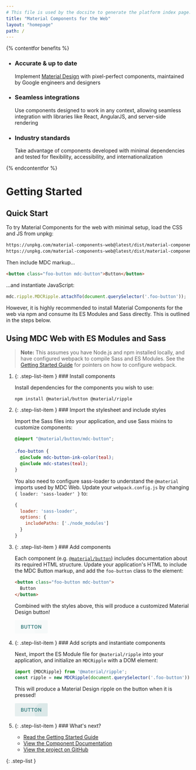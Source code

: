 ```yaml
---
# This file is used by the docsite to generate the platform index page.
title: "Material Components for the Web"
layout: "homepage"
path: /
---
```


{% contentfor benefits %}
<ul class="benefits-list">
  <li class="benefits-list-item">
    <h3>Accurate &amp; up to date</h3>
    <p>Implement <a href="https://material.io/guidelines">Material Design</a> with pixel-perfect components, maintained by Google engineers and designers</p>
  </li>
  <li class="benefits-list-item">
    <h3>Seamless integrations</h3>
    <p>Use components designed to work in any context, allowing seamless integration with libraries like React, AngularJS, and server-side rendering</p>
  </li>
  <li class="benefits-list-item">
    <h3>Industry standards</h3>
    <p>Take advantage of components developed with minimal dependencies and tested for flexibility, accessibility, and internationalization</p>
  </li>
</ul>
{% endcontentfor %}

# Getting Started

## Quick Start

To try Material Components for the web with minimal setup, load the CSS and JS from unpkg:

```html
https://unpkg.com/material-components-web@latest/dist/material-components-web.min.css
https://unpkg.com/material-components-web@latest/dist/material-components-web.min.js
```

Then include MDC markup...

```html
<button class="foo-button mdc-button">Button</button>
```

...and instantiate JavaScript:

```js
mdc.ripple.MDCRipple.attachTo(document.querySelector('.foo-button'));
```

However, it is highly recommended to install Material Components for the web via npm and consume its ES Modules and Sass directly. This is outlined in the steps below.

## Using MDC Web with ES Modules and Sass

> **Note:** This assumes you have Node.js and npm installed locally, and have configured webpack to compile Sass and ES Modules. See the [Getting Started Guide](getting-started.md) for pointers on how to configure webpack.

1.  {: .step-list-item } ### Install components

    Install dependencies for the components you wish to use:

    ```
    npm install @material/button @material/ripple
    ```

2.  {: .step-list-item } ### Import the stylesheet and include styles

    Import the Sass files into your application, and use Sass mixins to customize components:

    ```scss
    @import "@material/button/mdc-button";

    .foo-button {
      @include mdc-button-ink-color(teal);
      @include mdc-states(teal);
    }
    ```

    You also need to configure sass-loader to understand the `@material` imports used by MDC Web. Update your `webpack.config.js` by changing `{ loader: 'sass-loader' }` to:

    ```js
    {
      loader: 'sass-loader',
      options: {
        includePaths: ['./node_modules']
      }
    }
    ```

3.  {: .step-list-item } ### Add components

    Each component (e.g. [`@material/button`](../packages/mdc-button/README.md)) includes documentation about its required HTML structure. Update your application's HTML to include the MDC Button markup, and add the `foo-button` class to the element:

    ```html
    <button class="foo-button mdc-button">
      Button
    </button>
    ```

    Combined with the styles above, this will produce a customized Material Design button!

    <img src="button.png" alt="Button" width="90" height="36">

4.  {: .step-list-item } ### Add scripts and instantiate components

    Next, import the ES Module file for `@material/ripple` into your application, and initialize an `MDCRipple` with a DOM element:

    ```js
    import {MDCRipple} from '@material/ripple';
    const ripple = new MDCRipple(document.querySelector('.foo-button'));
    ```

    This will produce a Material Design ripple on the button when it is pressed!

    <img src="button_with_ripple.png" alt="Button with Ripple" width="90" height="36">

5.  {: .step-list-item } ### What's next?

    <ul class="icon-list">
      <li class="icon-list-item icon-list-item--guide">
        <a href="getting-started.md">Read the Getting Started Guide</a>
      </li>
      <li class="icon-list-item icon-list-item--components">
        <a href="../packages">View the Component Documentation</a>
      </li>
      <li class="icon-list-item icon-list-item--github">
        <a href="https://github.com/material-components/material-components-web/">View the project on GitHub</a>
      </li>
    </ul>
{: .step-list }

